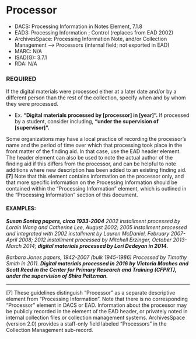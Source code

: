 # Processor

* DACS: Processing Information in Notes Element, 7.1.8
* EAD3: Processing Information <processinfo>; Control <control> (replaces <eadheader> from EAD 2002)
* ArchivesSpace: Processing Information Note, and/or Collection Management --> Processors (internal field; not exported in EAD)
* MARC: N/A
* ISAD(G): 3.7.1
* RDA: N/A

### REQUIRED
If the digital materials were processed either at a later date and/or by a different person than the rest of the collection, specify when and by whom they were processed. 
* Ex. **“Digital materials processed by [processor] in [year]”.** If processed by a student, consider including, **“under the supervision of [supervisor]”.**  

Some organizations may have a local practice of recording the processor’s name and the period of time over which that processing took place in the front matter of the finding aid. In that case, use the EAD header <author> element. The header element <author> can also be used to note the actual author of the finding aid if this differs from the processor, and can be helpful to note additions where new description has been added to an existing finding aid.**[7]** Note that this element contains information on the processor only, and that more specific information on the Processing Information should be contained within the “Processing Information” element, which is outlined in the “Processing Information” section of this document. 

#### EXAMPLES:
_**Susan Sontag papers, circa 1933-2004** 
2002 installment processed by Lorain Wang and Catherine Lee, August 2002; 2005 installment processed and integrated with 2002 installment by Lauren McDaniel, February 2007-April 2008; 2012 installment processed by Mitchell Erzinger, October 2013-March 2014; **digital materials processed by Lori Dedeyan in 2014.**_

_Barbara Jones papers, 1942-2007 (bulk 1945-1986)
Processed by Timothy Smith in 2011. **Digital materials processed in 2016 by Victoria Maches and Scott Reed in the Center for Primary Research and Training (CFPRT), under the supervision of  Shira Peltzman.**_

___
[7] These guidelines distinguish “Processor” as a separate descriptive element from “Processing Information”. Note that there is no corresponding “Processor” element in DACS or EAD. Information about the processor may be publicly recorded in the <author> element of the EAD header, or privately noted in internal collection files or collection management systems. ArchivesSpace (version 2.0) provides a staff-only field labeled “Processors” in the Collection Management sub-record.
